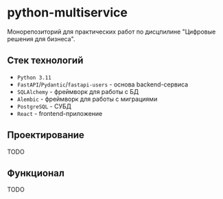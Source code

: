 # python-multiservice

Монорепозиторий для практических работ по дисцпилине
"Цифровые решения для бизнеса".

## Стек технологий
* `Python 3.11`
* `FastAPI`/`Pydantic`/`fastapi-users` - основа backend-сервиса
* `SQLAlchemy` - фреймворк для работы с БД
* `Alembic` - фреймворк для работы с миграциями
* `PostgreSQL` - СУБД
* `React` - frontend-приложение

## Проектирование
TODO

## Функционал
TODO


